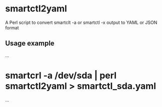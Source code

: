 # smartctl2yaml
A Perl script to convert smartclt -a or smartctl -x output to YAML or JSON format
## Usage example
...
# smartcrl -a /dev/sda | perl smartctl2yaml > smartctl_sda.yaml
...
